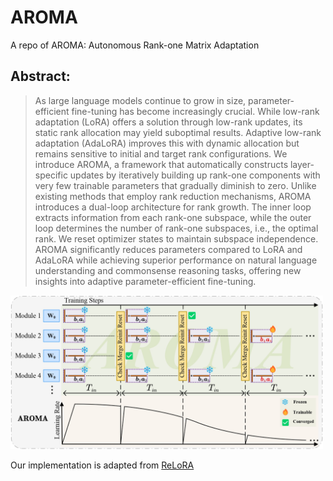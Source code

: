 # AROMA
A repo of AROMA: Autonomous Rank-one Matrix Adaptation

## Abstract:
 > As large language models continue to grow in size, parameter-efficient fine-tuning has become increasingly crucial. While low-rank adaptation (LoRA) offers a solution through low-rank updates, its static rank allocation may yield suboptimal results. Adaptive low-rank adaptation (AdaLoRA) improves this with dynamic allocation but remains sensitive to initial and target rank configurations. We introduce AROMA, a framework that automatically constructs layer-specific updates by iteratively building up rank-one components with very few trainable parameters that gradually diminish to zero. Unlike existing methods that employ rank reduction mechanisms, AROMA introduces a dual-loop architecture for rank growth. The inner loop extracts information from each rank-one subspace, while the outer loop determines the number of rank-one subspaces, i.e., the optimal rank. We reset optimizer states to maintain subspace independence. AROMA significantly reduces parameters compared to LoRA and AdaLoRA while achieving superior performance on natural language understanding and commonsense reasoning tasks, offering new insights into adaptive parameter-efficient fine-tuning.
<img src="https://github.com/ShuDun23/AROMA/blob/master/fig/workflow.jpg" width="500px">

Our implementation is adapted from [ReLoRA](https://github.com/Guitaricet/relora)
